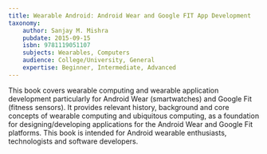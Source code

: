 ```yaml
---
title: Wearable Android: Android Wear and Google FIT App Development
taxonomy:
	author: Sanjay M. Mishra
	pubdate: 2015-09-15
	isbn: 9781119051107
	subjects: Wearables, Computers
	audience: College/University, General
	expertise: Beginner, Intermediate, Advanced
---
```

This book covers wearable computing and wearable application development particularly for Android Wear (smartwatches) and Google Fit (fitness sensors). It provides relevant history, background and core concepts of wearable computing and ubiquitous computing, as a foundation for designing/developing applications for the Android Wear and Google Fit platforms. This book is intended for Android wearable enthusiasts, technologists and software developers.